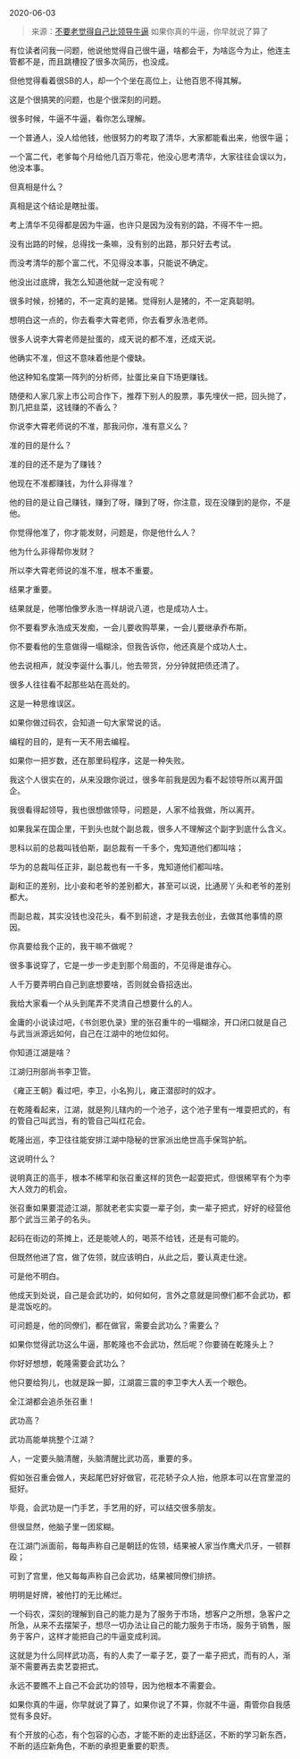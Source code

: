 2020-06-03

> 来源：[不要老觉得自己比领导牛逼](http://mp.weixin.qq.com/s?__biz=MzU3NDc5Nzc0NQ==&mid=2247488810&idx=2&sn=f8ba04c7212a7854b72386332a00fe72&chksm=fd2db7f4ca5a3ee2c1e9c128511b1af9267bb64d44aef8fafbe28f65c863afc4be0948bbed8c&scene=27#wechat_redirect)
> 如果你真的牛逼，你早就说了算了

有位读者问我一问题，他说他觉得自己很牛逼，啥都会干，为啥迄今为止，他连主管都不是，而且跳槽投了很多次简历，也没成。

  

但他觉得看着很SB的人，却一个个坐在高位上，让他百思不得其解。

  

这是个很搞笑的问题，也是个很深刻的问题。

  

很多时候，牛逼不牛逼，看你怎么理解。

  

一个普通人，没人给他钱，他很努力的考取了清华，大家都能看出来，他很牛逼；

  

一个富二代，老爹每个月给他几百万零花，他没心思考清华，大家往往会误以为，他没本事。

  

但真相是什么？

  

真相是这个结论是瞎扯蛋。

  

考上清华不见得都是因为牛逼，也许只是因为没有别的路，不得不牛一把。

  

没有出路的时候，总得找一条嘛，没有别的出路，那只好去考试。

  

而没考清华的那个富二代，不见得没本事，只能说不确定。

  

他没出过底牌，我怎么知道他就一定没有呢？

  

很多时候，扮猪的，不一定真的是猪。觉得别人是猪的，不一定真聪明。

  

想明白这一点的，你去看李大霄老师，你去看罗永浩老师。

  

很多人说李大霄老师是扯蛋的，成天说的都不准，还成天说。

  

他确实不准，但这不意味着他是个傻缺。

  

他这种知名度第一阵列的分析师，扯蛋比亲自下场更赚钱。

  

随便和人家几家上市公司合作下，推荐下别人的股票，事先埋伏一把，回头抛了，割几把韭菜，这钱赚的不香么？

  

你说李大霄老师说的不准，那我问你，准有意义么？

  

准的目的是什么？

  

准的目的还不是为了赚钱？

  

他现在不准都赚钱，为什么非得准？  

  

他的目的是让自己赚钱，赚到了呀，赚到了呀，你注意，现在没赚到的是你，不是他。

  

你觉得他准了，你才能发财，问题是，你是他什么人？

  

他为什么非得帮你发财？

  

所以李大霄老师说的准不准，根本不重要。

  

结果才重要。

  

结果就是，他哪怕像罗永浩一样胡说八道，也是成功人士。

  

你不要看罗永浩成天发痴，一会儿要收购苹果，一会儿要继承乔布斯。

  

你不要看他的生意做得一塌糊涂，但我告诉你，他还真是个成功人士。

  

他去说相声，就没李诞什么事儿，他去带货，分分钟就把债还清了。

  

很多人往往看不起那些站在高处的。

  

这是一种思维误区。

  

如果你做过码农，会知道一句大家常说的话。

  

编程的目的，是有一天不用去编程。

  

如果你一把岁数，还在那里码程序，这是一种失败。

  

我这个人很实在的，从来没跟你说过，很多年前我是因为看不起领导所以离开国企。  

  

我很看得起领导，我也很想做领导，问题是，人家不给我做，所以离开。

  

如果我呆在国企里，干到头也就个副总裁，很多人不理解这个副字到底什么含义。

  

思科以前的总裁叫钱伯斯，副总裁有一千多个，鬼知道他们都叫啥；

华为的总裁叫任正非，副总裁也有一千多，鬼知道他们都叫啥。

  

副和正的差别，比小妾和老爷的差别都大，甚至可以说，比通房丫头和老爷的差别都大。

  

而副总裁，其实没钱也没花头，看不到前途，才是我去创业，去做其他事情的原因。

  

你真要给我个正的，我干嘛不做呢？

  

很多事说穿了，它是一步一步走到那个局面的，不见得是谁存心。  

  

人千万要弄明白自己到底想要啥，否则就会昏招迭出。

  

我给大家看一个从头到尾弄不灵清自己想要什么的人。

  

金庸的小说读过吧，《书剑恩仇录》里的张召重牛的一塌糊涂，开口闭口就是自己与武当派源远如何，自己在江湖中的地位如何。

  

你知道江湖是啥？

  

江湖归刑部尚书李卫管。

  

《雍正王朝》看过吧，李卫，小名狗儿，雍正潜邸时的奴才。

  

在乾隆看起来，江湖，就是狗儿辖内的一个池子，这个池子里有一堆耍把式的，有的管自己叫武当，有的管自己叫红花会。

  

乾隆出巡，李卫往往能安排江湖中隐秘的世家派出绝世高手保驾护航。

  

这说明什么？

  

说明真正的高手，根本不稀罕和张召重这样的货色一起耍把式，但很稀罕有个为李大人效力的机会。

  

张召重如果要混迹江湖，那就老老实实耍一辈子剑，卖一辈子把式，好好的经营他那个武当三弟子的名头。

  

起码在街边的茶摊上，还是能唬人的，喝茶不给钱，还是有可能的。

  

但既然他进了宫，做了佐领，就应该明白，从此之后，要认真走仕途。

  

可是他不明白。

  

他成天到处说，自己是会武功的，如何如何，言外之意就是同僚们都不会武功，都是混饭吃的。

  

可问题是，他的同僚们，都在做官，需要会武功么？需要么？

  

如果你觉得武功这么牛逼，那乾隆也不会武功，然后呢？你要骑在乾隆头上？

  

你好好想想，乾隆需要会武功么？

  

他只要给狗儿，也就是跺一脚，江湖震三震的李卫李大人丢一个眼色。

  

全江湖都会追杀张召重！

  

武功高？

  

武功高能单挑整个江湖？

  

人，一定要头脑清醒，头脑清醒比武功高，重要的多。

  

假如张召重会做人，夹起尾巴好好做官，花花轿子众人抬，他原本可以在宫里混的挺好。

  

毕竟，会武功是一门手艺，手艺用的好，可以结交很多朋友。

  

但很显然，他脑子里一团浆糊。

  

在江湖门派面前，每每声称自己是朝廷的佐领，结果被人家当作鹰犬爪牙，一顿群殴；

  

可到了宫里，他又每每声称自己会武功，结果被同僚们排挤。

  

明明是好牌，被他打的无比稀烂。

  

一个码农，深刻的理解到自己的能力是为了服务于市场，想客户之所想，急客户之所急，从来不去摆架子，想尽一切办法让自己的能力服务于市场，服务于销售，服务于客户，这样才能把自己的牛逼变成利润。

  

这就是为什么同样武功高，有的人卖了一辈子艺，耍了一辈子把式，而有的人，渐渐不需要再去卖艺耍把式。

  

永远不要瞧不上自己不会武功的领导，因为他根本不需要会。

  

如果你真的牛逼，你早就说了算了，如果你说了不算，你就不牛逼，甭管你自我感觉有多良好。

  

有个开放的心态，有个包容的心态，才能不断的走出舒适区，不断的学习新东西，不断的适应新角色，不断的承担更重要的职责。

